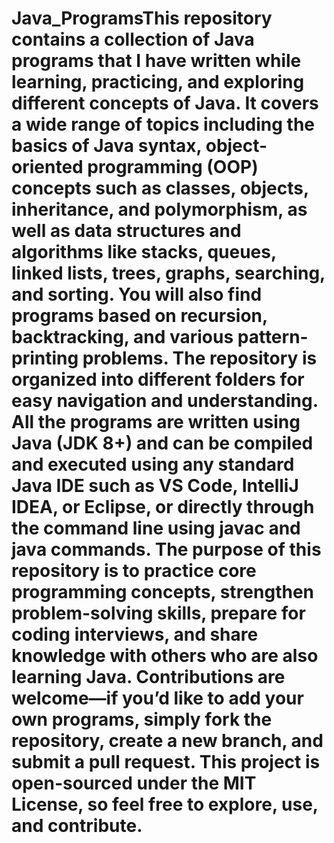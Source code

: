 # Java_ProgramsThis repository contains a collection of Java programs that I have written while learning, practicing, and exploring different concepts of Java. It covers a wide range of topics including the basics of Java syntax, object-oriented programming (OOP) concepts such as classes, objects, inheritance, and polymorphism, as well as data structures and algorithms like stacks, queues, linked lists, trees, graphs, searching, and sorting. You will also find programs based on recursion, backtracking, and various pattern-printing problems. The repository is organized into different folders for easy navigation and understanding. All the programs are written using Java (JDK 8+) and can be compiled and executed using any standard Java IDE such as VS Code, IntelliJ IDEA, or Eclipse, or directly through the command line using javac and java commands. The purpose of this repository is to practice core programming concepts, strengthen problem-solving skills, prepare for coding interviews, and share knowledge with others who are also learning Java. Contributions are welcome—if you’d like to add your own programs, simply fork the repository, create a new branch, and submit a pull request. This project is open-sourced under the MIT License, so feel free to explore, use, and contribute.